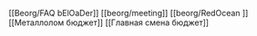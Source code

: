 [[Beorg/FAQ bElOaDer]]
[[beorg/meeting]]
[[beorg/RedOcean ]]
[[Металлолом бюджет]]
[[Главная смена бюджет]]
